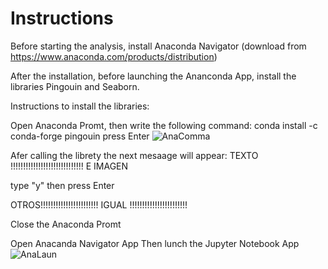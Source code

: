 # Instructions

Before starting the analysis, install Anaconda Navigator (download from https://www.anaconda.com/products/distribution)


After the installation, before launching the Ananconda App, install the libraries Pingouin and Seaborn.

Instructions to install the libraries:

Open Anaconda Promt, then write the following command: 
conda install -c conda-forge pingouin
press Enter
![AnaComma](https://user-images.githubusercontent.com/32276202/202887533-e9e4e22b-1afc-4647-ad56-b37b8892b3d9.png)

Afer calling the librety the next mesaage will appear:
TEXTO !!!!!!!!!!!!!!!!!!!!!!!!!!!!! E IMAGEN

type "y" then press Enter

OTROS!!!!!!!!!!!!!!!!!!!!!!! IGUAL !!!!!!!!!!!!!!!!!!!!!!!

Close the Anaconda Promt

Open Anacanda Navigator App
Then lunch the Jupyter Notebook App
![AnaLaun](https://user-images.githubusercontent.com/32276202/202889087-dad20d1c-7116-4ac2-9ebc-839b8c53cbdb.png)

